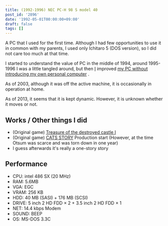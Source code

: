 ```yaml
---
title: (1992-1996) NEC PC-H 98 S model 40
post_id: '2896'
date: '1992-05-01T00:00:00+09:00'
draft: false
tags: []
---
```


A PC that I used for the first time. Although I had few opportunities to use it in common with my parents, I used only Ichitaro 5 (DOS version), so I did not care too much at that time.

I started to understand the value of PC in the middle of 1994, around 1995-1996 I was a little tangled around, but then [I](/pc-9821) improved [my PC without introducing my own personal computer](/pc-9821) .

As of 2003, although it was off the active machine, it is occasionally in operation at home.

As of 2013, it seems that it is kept dynamic. However, it is unknown whether it moves or not.

## Works / Other things I did

*   (Original game) [Treasure of the destroyed castle Ⅰ](/6338)
*   (Original game) [CATS STORY](/tag/cats-story) Production start (However, at the time Otsum was scarce and was torn down in one year)
*   I guess afterwards it's really a one-story story

## Performance

*   CPU: intel 486 SX (20 MHz)
*   RAM: 5.6MB
*   VGA: EGC
*   VRAM: 256 KB
*   HDD: 40 MB (SASI) + 176 MB (SCSI)
*   DRIVE: 5 inch 2 HD FDD × 2 + 3.5 inch 2 HD FDD × 1
*   NET: 14.4 kbps Modem
*   SOUND: BEEP
*   OS: MS-DOS 3.3C